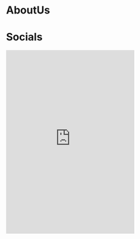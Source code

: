 # AboutUs

# Socials
<iframe src="https://discord.com/widget?id=1085485434706075739&theme=dark" width="350" height="500" allowtransparency="true" frameborder="0" sandbox="allow-popups allow-popups-to-escape-sandbox allow-same-origin allow-scripts"></iframe>
